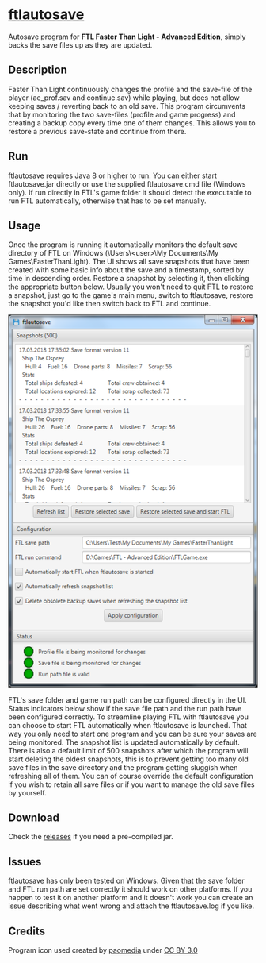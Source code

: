 # [ftlautosave](https://github.com/synogen/ftlautosave)
Autosave program for **FTL Faster Than Light - Advanced Edition**, simply backs the save files up as they are updated.

## Description

Faster Than Light continuously changes the profile and the save-file of the player (ae_prof.sav and continue.sav) while playing, but does not allow keeping saves / reverting back to an old save. This program circumvents that by monitoring the two save-files (profile and game progress) and creating a backup copy every time one of them changes.
This allows you to restore a previous save-state and continue from there.

## Run

ftlautosave requires Java 8 or higher to run. You can either start ftlautosave.jar directly or use the supplied ftlautosave.cmd file (Windows only). If run directly in FTL's game folder it should detect the executable to run FTL automatically, otherwise that has to be set manually.

## Usage

Once the program is running it automatically monitors the default save directory of FTL on Windows (\Users\\<user\>\My Documents\My Games\FasterThanLight). The UI shows all save snapshots that have been created with some basic info about the save and a timestamp, sorted by time in descending order. Restore a snapshot by selecting it, then clicking the appropriate button below. Usually you won't need to quit FTL to restore a snapshot, just go to the game's main menu, switch to ftlautosave, restore the snapshot you'd like then switch back to FTL and continue.

![Preview](/images/preview.png)

FTL's save folder and game run path can be configured directly in the UI. Status indicators below show if the save file path and the run path have been configured correctly.
To streamline playing FTL with ftlautosave you can choose to start FTL automatically when ftlautosave is launched. That way you only need to start one program and you can be sure your saves are being monitored.
The snapshot list is updated automatically by default. There is also a default limit of 500 snapshots after which the program will start deleting the oldest snapshots, this is to prevent getting too many old save files in the save directory and the program getting sluggish when refreshing all of them.
You can of course override the default configuration if you wish to retain all save files or if you want to manage the old save files by yourself. 
## Download

Check the [releases](https://github.com/synogen/ftlautosave/releases) if you need a pre-compiled jar.

## Issues

ftlautosave has only been tested on Windows. Given that the save folder and FTL run path are set correctly it should work on other platforms. If you happen to test it on another platform and it doesn't work you can create an issue describing what went wrong and attach the ftlautosave.log if you like.

## Credits

Program icon used created by [paomedia](https://www.iconfinder.com/paomedia) under [CC BY 3.0](https://creativecommons.org/licenses/by/3.0/)